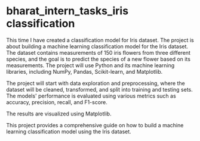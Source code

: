# bharat_intern_tasks_iris classification
This time I have created a classification model for Iris dataset. The project is about building a machine learning classification model for the Iris dataset. The dataset contains measurements of 150 iris flowers from three different species, and the goal is to predict the species of a new flower based on its measurements. The project will use Python and its machine learning libraries, including NumPy, Pandas, Scikit-learn, and Matplotlib.

The project will start with data exploration and preprocessing, where the dataset will be cleaned, transformed, and split into training and testing sets. The models' performance is evaluated using various metrics such as accuracy, precision, recall, and F1-score.

The results are visualized using Matplotlib.

This project provides a comprehensive guide on how to build a machine learning classification model using the Iris dataset.
